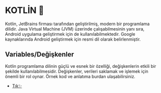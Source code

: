 # KOTLİN 🌈

Kotlin, JetBrains firması tarafından geliştirilmiş, modern bir programlama dilidir. Java Virtual Machine (JVM) üzerinde çalışabilmesinin yanı sıra, Android uygulama geliştirmek için de kullanılabilmektedir. Google kaynaklarında Android geliştirmek için resmi dil olarak belirlenmiştir.

## Variables/Değişkenler
Kotlin programlama dilinin güçlü ve esnek bir özelliği, değişkenlerin etkili bir şekilde kullanılabilmesidir. Değişkenler, verileri saklamak ve işlemek için önemli bir rol oynar.
Örnek kod ve anlatıma burdan ulaşabilirsiniz.<br>

-  [Tık✨]()
